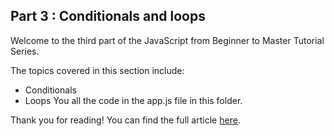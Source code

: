  ## Part 3 : Conditionals and loops


Welcome to the third part of the JavaScript from Beginner to Master Tutorial Series.

The topics covered in this section include:

- Conditionals
- Loops
 You all the code in the app.js file in this folder.

Thank you for reading! You can find the full article [here](https://dev.to/cliff123tech/conditionals-and-loops-in-javascript-3h0m).